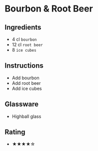 # Bourbon & Root Beer

## Ingredients
- 4 cl `bourbon`
- 12 cl `root beer`
- 8 `ice cubes`

## Instructions
- Add bourbon
- Add root beer
- Add ice cubes

## Glassware
- Highball glass

## Rating
- ★★★★☆